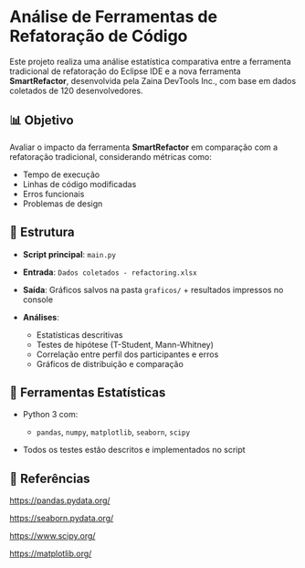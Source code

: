 # Análise de Ferramentas de Refatoração de Código

Este projeto realiza uma análise estatística comparativa entre a ferramenta tradicional de refatoração do Eclipse IDE e a nova ferramenta **SmartRefactor**, desenvolvida pela Zaina DevTools Inc., com base em dados coletados de 120 desenvolvedores.

## 📊 Objetivo

Avaliar o impacto da ferramenta **SmartRefactor** em comparação com a refatoração tradicional, considerando métricas como:

* Tempo de execução
* Linhas de código modificadas
* Erros funcionais
* Problemas de design

## 📁 Estrutura

* **Script principal**: `main.py`
* **Entrada**: `Dados coletados - refactoring.xlsx`
* **Saída**: Gráficos salvos na pasta `graficos/` + resultados impressos no console
* **Análises**:

  * Estatísticas descritivas
  * Testes de hipótese (T-Student, Mann-Whitney)
  * Correlação entre perfil dos participantes e erros
  * Gráficos de distribuição e comparação

## 🧪 Ferramentas Estatísticas

* Python 3 com:

  * `pandas`, `numpy`, `matplotlib`, `seaborn`, `scipy`
* Todos os testes estão descritos e implementados no script

## 💫 Referências

https://pandas.pydata.org/

https://seaborn.pydata.org/

https://www.scipy.org/

https://matplotlib.org/
